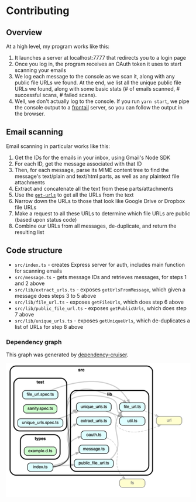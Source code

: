 # Contributing

## Overview

At a high level, my program works like this:

1. It launches a server at localhost:7777 that redirects you to a login page
2. Once you log in, the program receives an OAuth token it uses to start scanning your emails
3. We log each message to the console as we scan it, along with any public file URLs we found.
   At the end, we list all the unique public file URLs we found, along with some basic stats (# of emails scanned, # successful scans, # failed scans).
4. Well, we don't actually log to the console. If you run `yarn start`, we pipe the console output to a [frontail](https://github.com/mthenw/frontail) server, so you can follow the output in the browser.

## Email scanning

Email scanning in particular works like this:

1. Get the IDs for the emails in your inbox, using Gmail's Node SDK
2. For each ID, get the message associated with that ID
3. Then, for each message, parse its MIME content tree to find the message's text/plain and text/html parts, as well as any plaintext file attachments
4. Extract and concatenate all the text from these parts/attachments
5. Use the [`get-urls`](https://github.com/sindresorhus/get-urls) to get all the URLs from the text
6. Narrow down the URLs to those that look like Google Drive or Dropbox file URLs
7. Make a request to all these URLs to determine which file URLs are public (based upon status code)
8. Combine our URLs from all messages, de-duplicate, and return the resulting list

## Code structure

- `src/index.ts` - creates Express server for auth, includes main function for scanning emails
- `src/message.ts` - gets message IDs and retrieves messages, for steps 1 and 2 above
- `src/lib/extract_urls.ts` - exposes `getUrlsFromMessage`, which given a message does steps 3 to 5 above
- `src/lib/file_url.ts` - exposes `getFileUrls`, which does step 6 above
- `src/lib/public_file_url.ts` - exposes `getPublicUrls`, which does step 7 above
- `src/lib/unique_urls.ts` - exposes `getUniqueUrls`, which de-duplicates a list of URLs for step 8 above

### Dependency graph

This graph was generated by [dependency-cruiser](https://github.com/sverweij/dependency-cruiser).

![](dependency_graph.png)
